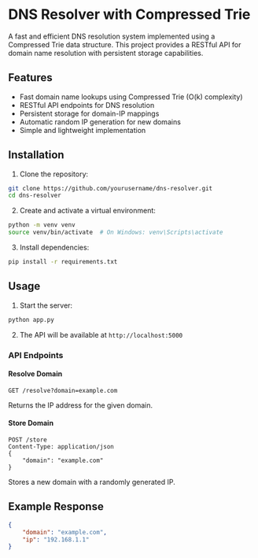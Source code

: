 # DNS Resolver with Compressed Trie

A fast and efficient DNS resolution system implemented using a Compressed Trie data structure. This project provides a RESTful API for domain name resolution with persistent storage capabilities.

## Features

- Fast domain name lookups using Compressed Trie (O(k) complexity)
- RESTful API endpoints for DNS resolution
- Persistent storage for domain-IP mappings
- Automatic random IP generation for new domains
- Simple and lightweight implementation

## Installation

1. Clone the repository:
```bash
git clone https://github.com/yourusername/dns-resolver.git
cd dns-resolver
```

2. Create and activate a virtual environment:
```bash
python -m venv venv
source venv/bin/activate  # On Windows: venv\Scripts\activate
```

3. Install dependencies:
```bash
pip install -r requirements.txt
```

## Usage

1. Start the server:
```bash
python app.py
```

2. The API will be available at `http://localhost:5000`

### API Endpoints

#### Resolve Domain
```
GET /resolve?domain=example.com
```
Returns the IP address for the given domain.

#### Store Domain
```
POST /store
Content-Type: application/json
{
    "domain": "example.com"
}
```
Stores a new domain with a randomly generated IP.

## Example Response

```json
{
    "domain": "example.com",
    "ip": "192.168.1.1"
}
```